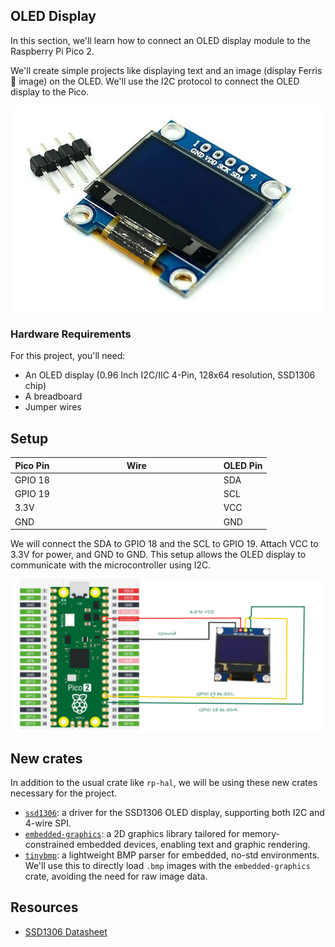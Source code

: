 ## OLED Display

In this section, we'll learn how to connect an OLED display module to the Raspberry Pi Pico 2.

We'll create simple projects like displaying text and an image (display Ferris 🦀 image) on the OLED. We'll use the I2C protocol to connect the OLED display to the Pico.

<img style="display: block; margin: auto;width:500px" alt="pico2" src="../images/oled-ssd1306.jpg"/>

<!-- TODO: more info on the intro and in-depth technical info for the OLED -->

### Hardware Requirements

For this project, you'll need:
- An OLED display (0.96 Inch I2C/IIC 4-Pin, 128x64 resolution, SSD1306 chip)
- A breadboard
- Jumper wires


## Setup

<table>
  <thead>
    <tr>
      <th>Pico Pin</th>
      <th style="width: 250px; margin: 0 auto;">Wire</th>
      <th>OLED Pin</th>
    </tr>
  </thead>
  <tbody>
    <tr>
      <td>GPIO 18</td>
      <td style="text-align: center; vertical-align: middle; padding: 0;">
        <div class="wire green" style="width: 200px; margin: 0 auto;">
          <div class="male-left"></div>
          <div class="male-right"></div>
        </div>
      </td>
      <td>SDA</td>
    </tr>
    <tr>
      <td>GPIO 19</td>
      <td style="text-align: center; vertical-align: middle; padding: 0;">
        <div class="wire yellow" style="width: 200px; margin: 0 auto;">
          <div class="male-left"></div>
          <div class="male-right"></div>
        </div>
      </td>
      <td>SCL</td>
    </tr>
    <tr>
      <td>3.3V</td>
      <td style="text-align: center; vertical-align: middle; padding: 0;">
        <div class="wire red" style="width: 200px; margin: 0 auto;">
          <div class="male-left"></div>
          <div class="male-right"></div>
        </div>
      </td>
      <td>VCC</td>
    </tr>
    <tr>
      <td>GND</td>
      <td style="text-align: center; vertical-align: middle; padding: 0;">
        <div class="wire black" style="width: 200px; margin: 0 auto;">
          <div class="male-left"></div>
          <div class="male-right"></div>
        </div>
      </td>
      <td>GND</td>
    </tr>
  </tbody>
</table>

We will connect the SDA to GPIO 18 and the SCL to GPIO 19. Attach VCC to 3.3V for power, and GND to GND. This setup allows the OLED display to communicate with the microcontroller using I2C.


<a href="./assets/pico-oled-circuit.jpg"><img style="display: block;  margin: auto;" alt="pico2" src="./assets/pico-oled-circuit.jpg"/></a>


## New crates
In addition to the usual crate like `rp-hal`, we will be using these new crates necessary for the project.

- [`ssd1306`](https://github.com/rust-embedded-community/ssd1306): a driver for the SSD1306 OLED display, supporting both I2C and 4-wire SPI.
- [`embedded-graphics`](https://github.com/embedded-graphics/embedded-graphics): a 2D graphics library tailored for memory-constrained embedded devices, enabling text and graphic rendering.
- [`tinybmp`](https://github.com/embedded-graphics/tinybmp): a lightweight BMP parser for embedded, no-std environments. We'll use this to directly load `.bmp` images with the `embedded-graphics` crate, avoiding the need for raw image data.

## Resources

- [SSD1306 Datasheet](https://cdn-shop.adafruit.com/datasheets/SSD1306.pdf)

